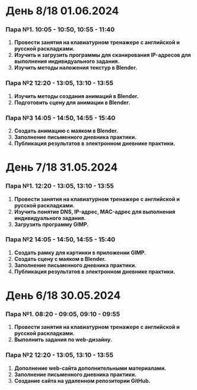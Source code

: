 # День 8/18 01.06.2024
### Пара №1. 10:05 - 10:50, 10:55 - 11:40
1. **Провести занятия на клавиатурном тренажере с английской и русской раскладками.**
2. **Изучить и загрузить программы для сканирования IP-адресов для выполнения индивидуального задания.**
3. **Изучить методы наложения текстур в Blender.**
### Пара №2 12:20 - 13:05, 13:10 - 13:55
1. **Изучить методы создания анимаций в Blender.**
2. **Подготовить сцену для анимации в Blender.**
### Пара №3 14:05 - 14:50, 14:55 - 15:40
2. **Создать анимацию с маяком в Blender.**
3. **Заполнение письменного дневника практики.**
4. **Публикация результатов в электронном дневнике практики.**


# День 7/18 31.05.2024
### Пара №1. 12:20 - 13:05, 13:10 - 13:55
1. **Провести занятия на клавиатурном тренажере с английской и русской раскладками.**
2. **Изучить понятие DNS, IP-адрес, MAC-адрес для выполнения индивидуального задания.**
3. **Загрузить программу GIMP.**
### Пара №2 14:05 - 14:50, 14:55 - 15:40
1. **Создать рамку для картинки в приложении GIMP.**
2. **Создать сцену с маяком в Blender.**
3. **Заполнение письменного дневника практики.**
4. **Публикация результатов в электронном дневнике практики.**

   
# День 6/18 30.05.2024
### Пара №1. 08:20 - 09:05, 09:10 - 09:55
1. **Провести занятия на клавиатурном тренажере с английской и русской раскладками.**
2. **Выполнить задания по web-дизайну.**
### Пара №2 12:20 - 13:05, 13:10 - 13:55
1. **Дополнение web-сайта дополнительными материалами.**
2. **Заполнение письменного дневника практики.**
3. **Создание сайта на удаленном репозитории GitHub.**

